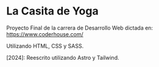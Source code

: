 # La Casita de Yoga

Proyecto Final de la carrera de Desarrollo Web dictada en: https://www.coderhouse.com/

Utilizando HTML, CSS y SASS.

[2024]: Reescrito utilizando Astro y Tailwind.